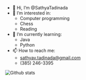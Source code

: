 - 👋 Hi, I’m @SathyaTadinada
- 👀 I’m interested in:
  - Computer programming
  - Chess
  - Reading
- 🌱 I’m currently learning:
  - Java
  - Python
- 📫 How to reach me:
  - sathyav.tadinada@gmail.com
  - (385) 246-3395

![Github stats](https://github-readme-stats.vercel.app/api?username=SathyaTadinada&theme=darcula)
<!---
SathyaTadinada/SathyaTadinada is a ✨ special ✨ repository because its `README.md` (this file) appears on your GitHub profile.
You can click the Preview link to take a look at your changes.
--->
